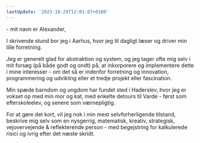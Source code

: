 ```yaml
---
lastUpdate: '2023-10-29T12:01:07+0100'
---
```


\- mit navn er Alexander,

I skrivende stund bor jeg i Aarhus, hvor jeg til dagligt læser og driver min lille forretning<a href="https://www.to-be-digital.dk" style="font-family: 'BioRhyme', sans-serif; display: none;" target="_blank">To-Be-Digital</a>.

Jeg er generelt glad for abstraktion og system, og jeg tager ofte mig selv i mit forsøg (på både godt og ondt) på, at inkorporere og implementere dette i mine interesser - om det så er indenfor forretning og innovation, programmering og udvikling eller et tredje projekt eller fascination.

Min spæde barndom og ungdom har fundet sted i Haderslev, hvor jeg er vokset op med min mor og kat, med enkelte detours til Varde - først som efterskoleelev, og senere som værnepligtig.

For at gøre det kort, vil jeg nok i min mest selvforherligende tilstand, beskrive mig selv som en nysgerrig, matematisk, kreativ, strategisk, vejovervejende & reflekterende person - med begejstring for kalkulerede risici og ivrig efter det næste skridt.
